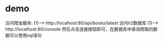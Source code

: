 # demo
访问爬虫服务:
(1)--> http://localhost:80/api/books/latest
访问h2数据库
(1)--> http://localhost:80/console
然后点击连接按钮即可，在数据库中查询爬取的数据可以使用sql语句
